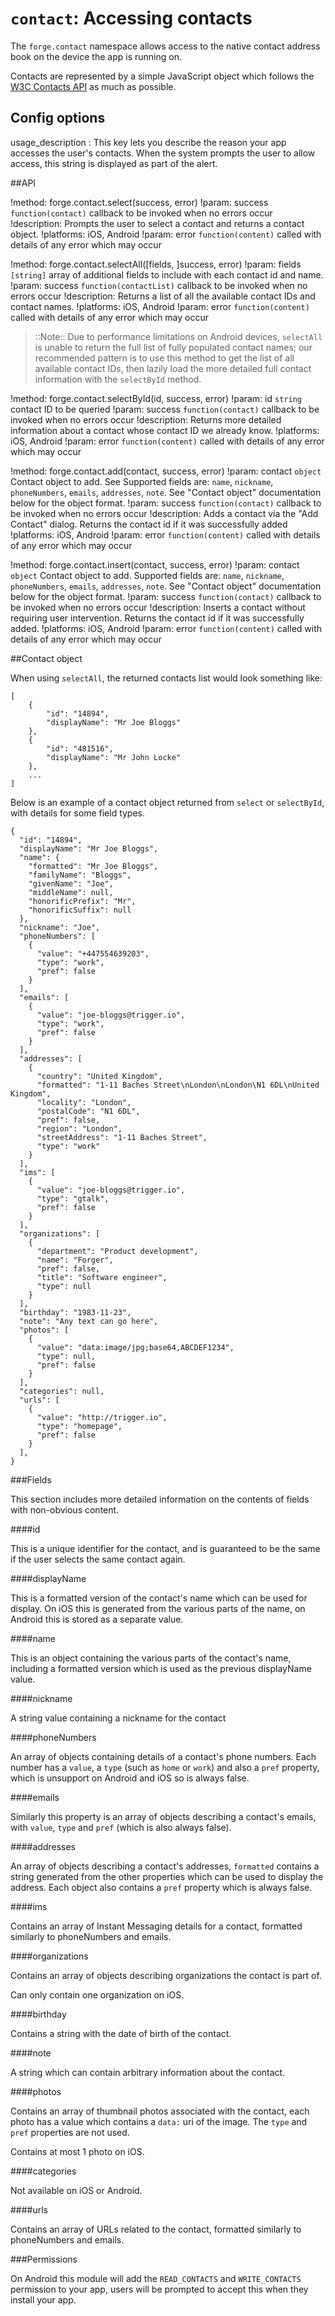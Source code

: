 ``contact``: Accessing contacts
===============================

The ``forge.contact`` namespace allows access to the native contact
address book on the device the app is running on.

Contacts are represented by a simple JavaScript object which follows the [W3C Contacts API](http://www.w3.org/TR/contacts-api/#contact-interface>) as much as possible.

## Config options

usage_description
:   This key lets you describe the reason your app accesses the user's contacts. When the system prompts the user to allow access, this string is displayed as part of the alert.

##API

!method: forge.contact.select(success, error)
!param: success `function(contact)` callback to be invoked when no errors occur
!description: Prompts the user to select a contact and returns a contact object.
!platforms: iOS, Android
!param: error `function(content)` called with details of any error which may occur

!method: forge.contact.selectAll([fields, ]success, error)
!param: fields `[string]` array of additional fields to include with each contact id and name.
!param: success `function(contactList)` callback to be invoked when no errors occur
!description: Returns a list of all the available contact IDs and contact names.
!platforms: iOS, Android
!param: error `function(content)` called with details of any error which may occur

> ::Note:: Due to performance limitations on Android devices, ``selectAll`` is unable to return the full list of fully populated contact names; our recommended pattern is to use this method to get the list of all available contact IDs, then lazily load the more detailed full contact information with the ``selectById`` method.

!method: forge.contact.selectById(id, success, error)
!param: id `string` contact ID to be queried
!param: success `function(contact)` callback to be invoked when no errors occur
!description: Returns more detailed information about a contact whose contact ID we already know.
!platforms: iOS, Android
!param: error `function(content)` called with details of any error which may occur

!method: forge.contact.add(contact, success, error)
!param: contact `object` Contact object to add. See Supported fields are: `name`, `nickname`, `phoneNumbers`, `emails`, `addresses`, `note`. See "Contact object" documentation below for the object format.
!param: success `function(contact)` callback to be invoked when no errors occur
!description: Adds a contact via the "Add Contact" dialog. Returns the contact id if it was successfully added
!platforms: iOS, Android
!param: error `function(content)` called with details of any error which may occur

!method: forge.contact.insert(contact, success, error)
!param: contact `object` Contact object to add. Supported fields are: `name`, `nickname`, `phoneNumbers`, `emails`, `addresses`, `note`. See "Contact object" documentation below for the object format.
!param: success `function(contact)` callback to be invoked when no errors occur
!description: Inserts a contact without requiring user intervention. Returns the contact id if it was successfully added.
!platforms: iOS, Android
!param: error `function(content)` called with details of any error which may occur


##Contact object

When using ``selectAll``, the returned contacts list would look
something like:

	[
		{
			"id": "14894",
			"displayName": "Mr Joe Bloggs"
		},
		{
			"id": "481516",
			"displayName": "Mr John Locke"
		},
		...
	]

Below is an example of a contact object returned from ``select`` or
``selectById``, with details for some field types.

	{
	  "id": "14894",
	  "displayName": "Mr Joe Bloggs",
	  "name": {
		"formatted": "Mr Joe Bloggs",
		"familyName": "Bloggs",
		"givenName": "Joe",
		"middleName": null,
		"honorificPrefix": "Mr",
		"honorificSuffix": null
	  },
	  "nickname": "Joe",
	  "phoneNumbers": [
		{
		  "value": "+447554639203",
		  "type": "work",
		  "pref": false
		}
	  ],
	  "emails": [
		{
		  "value": "joe-bloggs@trigger.io",
		  "type": "work",
		  "pref": false
		}
	  ],
	  "addresses": [
		{
		  "country": "United Kingdom",
		  "formatted": "1-11 Baches Street\nLondon\nLondon\N1 6DL\nUnited Kingdom",
		  "locality": "London",
		  "postalCode": "N1 6DL",
		  "pref": false,
		  "region": "London",
		  "streetAddress": "1-11 Baches Street",
		  "type": "work"
		}
	  ],
	  "ims": [
		{
		  "value": "joe-bloggs@trigger.io",
		  "type": "gtalk",
		  "pref": false
		}
	  ],
	  "organizations": [
		{
		  "department": "Product development",
		  "name": "Forger",
		  "pref": false,
		  "title": "Software engineer",
		  "type": null
		}
	  ],
	  "birthday": "1983-11-23",
	  "note": "Any text can go here",
	  "photos": [
		{
		  "value": "data:image/jpg;base64,ABCDEF1234",
		  "type": null,
		  "pref": false
		}
	  ],
	  "categories": null,
	  "urls": [
		{
		  "value": "http://trigger.io",
		  "type": "homepage",
		  "pref": false
		}
	  ],
	}

###Fields

This section includes more detailed information on the contents of
fields with non-obvious content.

####id

This is a unique identifier for the contact, and is guaranteed to be the
same if the user selects the same contact again.

####displayName

This is a formatted version of the contact's name which can be used for
display. On iOS this is generated from the various parts of the name, on
Android this is stored as a separate value.

####name

This is an object containing the various parts of the contact's name,
including a formatted version which is used as the previous displayName
value.

####nickname

A string value containing a nickname for the contact

####phoneNumbers

An array of objects containing details of a contact's phone numbers. Each
number has a ``value``, a ``type`` (such as ``home`` or ``work``) and
also a ``pref`` property, which is unsupport on Android and iOS so is
always false.

####emails

Similarly this property is an array of objects describing a contact's
emails, with ``value``, ``type`` and ``pref`` (which is also always
false).

####addresses

An array of objects describing a contact's addresses, ``formatted``
contains a string generated from the other properties which can be used
to display the address. Each object also contains a ``pref`` property
which is always false.

####ims

Contains an array of Instant Messaging details for a contact, formatted
similarly to phoneNumbers and emails.

####organizations

Contains an array of objects describing organizations the contact is
part of.

Can only contain one organization on iOS.

####birthday

Contains a string with the date of birth of the contact.

####note

A string which can contain arbitrary information about the contact.

####photos

Contains an array of thumbnail photos associated with the contact, each
photo has a value which contains a ``data:`` uri of the image. The
``type`` and ``pref`` properties are not used.

Contains at most 1 photo on iOS.

####categories

Not available on iOS or Android.

####urls

Contains an array of URLs related to the contact, formatted similarly to
phoneNumbers and emails.

###Permissions

On Android this module will add the ``READ_CONTACTS`` and ``WRITE_CONTACTS``
permission to your app, users will be prompted to accept this when they install
your app.
